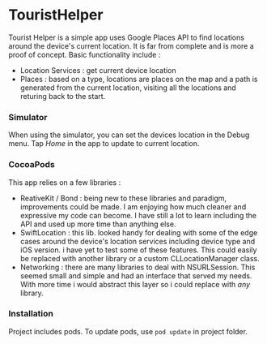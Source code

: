 # TouristHelper

Tourist Helper is a simple app uses Google Places API to find locations around the device's current location. It is far from complete and is more a proof of concept.
Basic functionality include :
- Location Services : get current device location
- Places : based on a type, locations are places on the map and  a path is generated from the current location, visiting all the locations and returing back to the start.


### Simulator

When using the simulator, you can set the devices location in the Debug menu.
Tap *Home* in the app to update to current location.

### CocoaPods

This app relies on a few libraries :

- ReativeKit / Bond : being new to these libraries and paradigm, improvements could be made. I am enjoying how much cleaner and expressive my code can become. I have still a lot to learn including the API and used up more time than anything else.
- SwiftLocation : this lib. looked handy for dealing with some of the edge cases around the device's location services including device type and iOS version. i have yet to test some of these features. This could easily be replaced with another library or a custom CLLocationManager class.
- Networking : there are many libraries to deal with NSURLSession. This seemed small and simple and had an interface that served my needs. With more time i would abstract this layer so i could replace with *any* library.


### Installation

Project includes pods. To update pods, use ```pod update``` in project folder.



